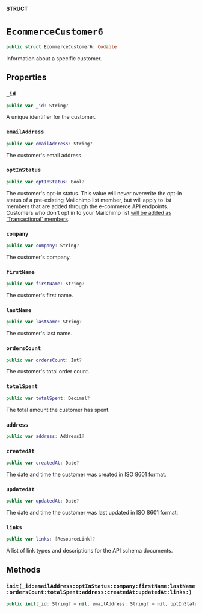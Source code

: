 **STRUCT**

# `EcommerceCustomer6`

```swift
public struct EcommerceCustomer6: Codable
```

Information about a specific customer.

## Properties
### `_id`

```swift
public var _id: String?
```

A unique identifier for the customer.

### `emailAddress`

```swift
public var emailAddress: String?
```

The customer&#x27;s email address.

### `optInStatus`

```swift
public var optInStatus: Bool?
```

The customer&#x27;s opt-in status. This value will never overwrite the opt-in status of a pre-existing Mailchimp list member, but will apply to list members that are added through the e-commerce API endpoints. Customers who don&#x27;t opt in to your Mailchimp list [will be added as &#x60;Transactional&#x60; members](https://mailchimp.com/developer/marketing/docs/e-commerce/#customers).

### `company`

```swift
public var company: String?
```

The customer&#x27;s company.

### `firstName`

```swift
public var firstName: String?
```

The customer&#x27;s first name.

### `lastName`

```swift
public var lastName: String?
```

The customer&#x27;s last name.

### `ordersCount`

```swift
public var ordersCount: Int?
```

The customer&#x27;s total order count.

### `totalSpent`

```swift
public var totalSpent: Decimal?
```

The total amount the customer has spent.

### `address`

```swift
public var address: Address1?
```

### `createdAt`

```swift
public var createdAt: Date?
```

The date and time the customer was created in ISO 8601 format.

### `updatedAt`

```swift
public var updatedAt: Date?
```

The date and time the customer was last updated in ISO 8601 format.

### `links`

```swift
public var links: [ResourceLink]?
```

A list of link types and descriptions for the API schema documents.

## Methods
### `init(_id:emailAddress:optInStatus:company:firstName:lastName:ordersCount:totalSpent:address:createdAt:updatedAt:links:)`

```swift
public init(_id: String? = nil, emailAddress: String? = nil, optInStatus: Bool? = nil, company: String? = nil, firstName: String? = nil, lastName: String? = nil, ordersCount: Int? = nil, totalSpent: Decimal? = nil, address: Address1? = nil, createdAt: Date? = nil, updatedAt: Date? = nil, links: [ResourceLink]? = nil)
```
